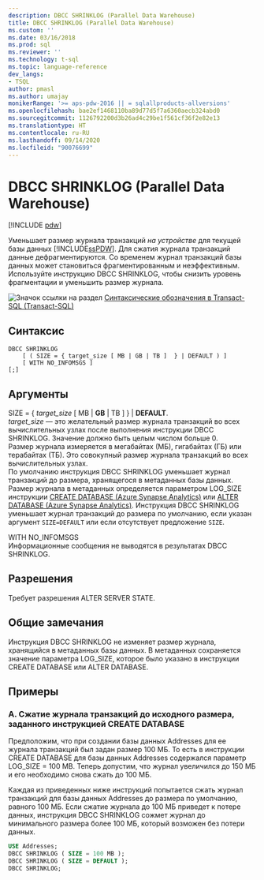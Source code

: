```yaml
---
description: DBCC SHRINKLOG (Parallel Data Warehouse)
title: DBCC SHRINKLOG (Parallel Data Warehouse)
ms.custom: ''
ms.date: 03/16/2018
ms.prod: sql
ms.reviewer: ''
ms.technology: t-sql
ms.topic: language-reference
dev_langs:
- TSQL
author: pmasl
ms.author: umajay
monikerRange: '>= aps-pdw-2016 || = sqlallproducts-allversions'
ms.openlocfilehash: bae2ef1468110ba89d77d5f7a6360aecb324abd0
ms.sourcegitcommit: 1126792200d3b26ad4c29be1f561cf36f2e82e13
ms.translationtype: HT
ms.contentlocale: ru-RU
ms.lasthandoff: 09/14/2020
ms.locfileid: "90076699"
---
```

# <a name="dbcc-shrinklog-parallel-data-warehouse"></a>DBCC SHRINKLOG (Parallel Data Warehouse)

[!INCLUDE [pdw](../../includes/applies-to-version/pdw.md)]

Уменьшает размер журнала транзакций *на устройстве* для текущей базы данных [!INCLUDE[ssPDW](../../includes/sspdw-md.md)]. Для сжатия журнала транзакций данные дефрагментируются. Со временем журнал транзакций базы данных может становиться фрагментированным и неэффективным. Используйте инструкцию DBCC SHRINKLOG, чтобы снизить уровень фрагментации и уменьшить размер журнала.
  
![Значок ссылки на раздел](../../database-engine/configure-windows/media/topic-link.gif "Значок ссылки на раздел") [Синтаксические обозначения в Transact-SQL &#40;Transact-SQL&#41;](../../t-sql/language-elements/transact-sql-syntax-conventions-transact-sql.md)
  
## <a name="syntax"></a>Синтаксис  
  
```syntaxsql
DBCC SHRINKLOG   
    [ ( SIZE = { target_size [ MB | GB | TB ]  } | DEFAULT ) ]   
    [ WITH NO_INFOMSGS ]   
[;]  
```  

## <a name="arguments"></a>Аргументы

SIZE = { *target_size* [ MB \| **GB** \| TB ]  } \| **DEFAULT**.  
*target_size* — это желательный размер журнала транзакций во всех вычислительных узлах после выполнения инструкции DBCC SHRINKLOG. Значение должно быть целым числом больше 0.  
Размер журнала измеряется в мегабайтах (МБ), гигабайтах (ГБ) или терабайтах (ТБ). Это совокупный размер журнала транзакций во всех вычислительных узлах.  
По умолчанию инструкция DBCC SHRINKLOG уменьшает журнал транзакций до размера, хранящегося в метаданных базы данных. Размер журнала в метаданных определяется параметром LOG_SIZE инструкции [CREATE DATABASE &#40;Azure Synapse Analytics&#41;](../../t-sql/statements/create-database-azure-sql-data-warehouse.md) или [ALTER DATABASE &#40;Azure Synapse Analytics&#41;](../../t-sql/statements/alter-database-azure-sql-data-warehouse.md). Инструкция DBCC SHRINKLOG уменьшает журнал транзакций до размера по умолчанию, если указан аргумент `SIZE=DEFAULT` или если отсутствует предложение `SIZE`.
  
WITH NO_INFOMSGS  
Информационные сообщения не выводятся в результатах DBCC SHRINKLOG.  
  
## <a name="permissions"></a>Разрешения

Требует разрешения ALTER SERVER STATE.

## <a name="general-remarks"></a>Общие замечания

Инструкция DBCC SHRINKLOG не изменяет размер журнала, хранящийся в метаданных базы данных. В метаданных сохраняется значение параметра LOG_SIZE, которое было указано в инструкции CREATE DATABASE или ALTER DATABASE.
  
## <a name="examples"></a>Примеры

### <a name="a-shrink-the-transaction-log-to-the-original-size-specified-by-create-database"></a>A. Сжатие журнала транзакций до исходного размера, заданного инструкцией CREATE DATABASE  
Предположим, что при создании базы данных Addresses для ее журнала транзакций был задан размер 100 МБ. То есть в инструкции CREATE DATABASE для базы данных Addresses содержался параметр LOG_SIZE = 100 MB. Теперь допустим, что журнал увеличился до 150 МБ и его необходимо снова сжать до 100 МБ.
  
Каждая из приведенных ниже инструкций попытается сжать журнал транзакций для базы данных Addresses до размера по умолчанию, равного 100 МБ. Если сжатие журнала до 100 МБ приведет к потере данных, инструкция DBCC SHRINKLOG сожмет журнал до минимального размера более 100 МБ, который возможен без потери данных.

```sql
USE Addresses;  
DBCC SHRINKLOG ( SIZE = 100 MB );  
DBCC SHRINKLOG ( SIZE = DEFAULT );  
DBCC SHRINKLOG;  
```
